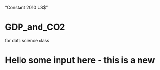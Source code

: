 “Constant 2010 US$”

# GDP_and_CO2 
for data science class 

# Hello some input here - this is a new 